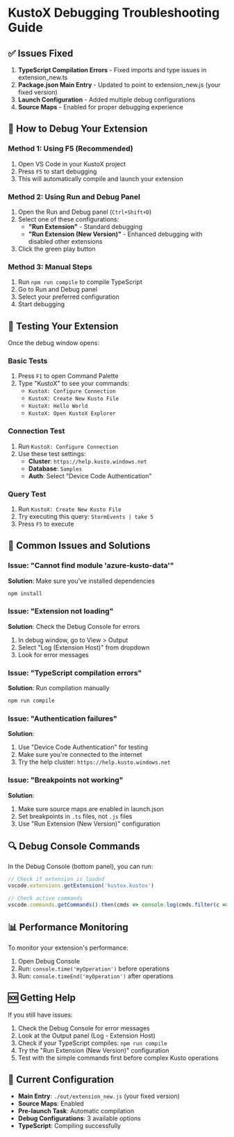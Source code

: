 # KustoX Debugging Troubleshooting Guide

## ✅ Issues Fixed

1. **TypeScript Compilation Errors** - Fixed imports and type issues in extension_new.ts
2. **Package.json Main Entry** - Updated to point to extension_new.js (your fixed version)
3. **Launch Configuration** - Added multiple debug configurations
4. **Source Maps** - Enabled for proper debugging experience

## 🚀 How to Debug Your Extension

### Method 1: Using F5 (Recommended)
1. Open VS Code in your KustoX project
2. Press `F5` to start debugging
3. This will automatically compile and launch your extension

### Method 2: Using Run and Debug Panel
1. Open the Run and Debug panel (`Ctrl+Shift+D`)
2. Select one of these configurations:
   - **"Run Extension"** - Standard debugging
   - **"Run Extension (New Version)"** - Enhanced debugging with disabled other extensions
3. Click the green play button

### Method 3: Manual Steps
1. Run `npm run compile` to compile TypeScript
2. Go to Run and Debug panel
3. Select your preferred configuration
4. Start debugging

## 🧪 Testing Your Extension

Once the debug window opens:

### Basic Tests
1. Press `F1` to open Command Palette
2. Type "KustoX" to see your commands:
   - `KustoX: Configure Connection`
   - `KustoX: Create New Kusto File`
   - `KustoX: Hello World`
   - `KustoX: Open KustoX Explorer`

### Connection Test
1. Run `KustoX: Configure Connection`
2. Use these test settings:
   - **Cluster**: `https://help.kusto.windows.net`
   - **Database**: `Samples`
   - **Auth**: Select "Device Code Authentication"

### Query Test
1. Run `KustoX: Create New Kusto File`
2. Try executing this query: `StormEvents | take 5`
3. Press `F5` to execute

## 🐛 Common Issues and Solutions

### Issue: "Cannot find module 'azure-kusto-data'"
**Solution**: Make sure you've installed dependencies
```bash
npm install
```

### Issue: "Extension not loading"
**Solution**: Check the Debug Console for errors
1. In debug window, go to View > Output
2. Select "Log (Extension Host)" from dropdown
3. Look for error messages

### Issue: "TypeScript compilation errors"
**Solution**: Run compilation manually
```bash
npm run compile
```

### Issue: "Authentication failures"
**Solution**: 
1. Use "Device Code Authentication" for testing
2. Make sure you're connected to the internet
3. Try the help cluster: `https://help.kusto.windows.net`

### Issue: "Breakpoints not working"
**Solution**: 
1. Make sure source maps are enabled in launch.json
2. Set breakpoints in `.ts` files, not `.js` files
3. Use "Run Extension (New Version)" configuration

## 🔍 Debug Console Commands

In the Debug Console (bottom panel), you can run:
```javascript
// Check if extension is loaded
vscode.extensions.getExtension('kustox.kustox')

// Check active commands
vscode.commands.getCommands().then(cmds => console.log(cmds.filter(c => c.includes('kustox'))))
```

## 📊 Performance Monitoring

To monitor your extension's performance:
1. Open Debug Console
2. Run: `console.time('myOperation')` before operations
3. Run: `console.timeEnd('myOperation')` after operations

## 🆘 Getting Help

If you still have issues:
1. Check the Debug Console for error messages
2. Look at the Output panel (Log - Extension Host)
3. Check if your TypeScript compiles: `npm run compile`
4. Try the "Run Extension (New Version)" configuration
5. Test with the simple commands first before complex Kusto operations

## 📝 Current Configuration

- **Main Entry**: `./out/extension_new.js` (your fixed version)
- **Source Maps**: Enabled
- **Pre-launch Task**: Automatic compilation
- **Debug Configurations**: 3 available options
- **TypeScript**: Compiling successfully
